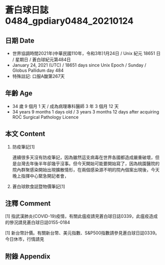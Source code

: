 [_metadata_:encoding]: - "utf-8"
[_metadata_:language]: - "zh-Hant-TW"
[_metadata_:fileformat]: - "markdown"
[_metadata_:MIME_type]: - "text/plain"
[_metadata_:markdown_version]: - "commonmark version 0.29"
[_metadata_:markdown_spec]: - "https://spec.commonmark.org/0.29/"

# 蒼白球日誌0484_gpdiary0484_20210124 #

## 日期 Date ##

* 世界協調時間2021年(中華民國110年，令和3年)1月24日 / Unix 紀元 18651 日 / 星期日 / 蒼白球紀元第484日
* January 24, 2021 (UTC) / 18651 days since Unix Epoch / Sunday / Globus Pallidum day 484
* 特殊註記: 口服A酸第267天

## 年齡 Age ##

* 34 歲 9 個月 1 天 / 成為病理專科醫師 3 年 3 個月 12 天
* 34 years 9 months 1 days old / 3 years 3 months 12 days after acquiring ROC Surgical Pathology Licence

## 本文 Content ##

1. 防疫筆記[1]

    連續很多天沒有防疫筆記，因為雖然這支病毒在世界各國都造成嚴重破壞，但是台灣去年後半年卻幾乎沒事。但今天開始可能要開始寫了，因為桃園醫院的院內群聚感染開始出現擴散情形，在兩個感染源不明的院內個案出現後，今天晚上指揮中心緊急開記者會，

2. 蒼白球飲食誌暨物價筆記[1]

    

## 注釋 Comment ##

[1] 指武漢肺炎(COVID-19)疫情，有關此瘟疫請見蒼白球日誌0339，此瘟疫造成的慘況請見蒼白球日誌0155-0184

[1] 新台幣計價。有關新台幣、美元指數、S&P500指數請參見蒼白球日誌0339。今日休市，行情請見




## 附錄 Appendix ##

